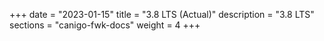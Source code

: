 +++
date        = "2023-01-15"
title       = "3.8 LTS (Actual)"
description = "3.8 LTS"
sections    = "canigo-fwk-docs"
weight = 4
+++